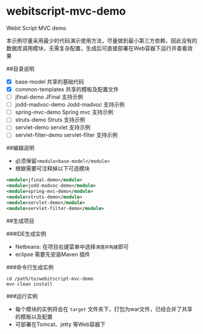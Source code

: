 webitscript-mvc-demo
====================

Webit Script MVC demo

本示例尽量采用最少的代码演示使用方法，尽量做到最小第三方依赖，因此没有的数据库调用模块，无需复杂配置，生成后可直接部署在Web容器下运行并查看效果

##目录说明
- [x] base-model        共享的基础代码
- [x] common-templates  共享的模板及配置文件
- [ ] jfinal-demo       JFinal 支持示例
- [ ] jodd-madvoc-demo  Jodd-madvoc 支持示例
- [ ] spring-mvc-demo   Spring mvc 支持示例
- [ ] struts-demo       Struts 支持示例
- [ ] servlet-demo      servlet 支持示例
- [ ] servlet-filter-demo servlet-filter 支持示例

##编辑说明
- 必须保留`<module>base-model</module>`
- 根据需要可注释掉以下可选模块

~~~~~xml
<module>jfinal-demo</module>
<module>jodd-madvoc-demo</module>
<module>spring-mvc-demo</module>
<module>struts-demo</module>
<module>servlet-demo</module>
<module>servlet-filter-demo</module>
~~~~~

##生成项目

###IDE生成实例
+ Netbeans: 在项目右键菜单中选择`清理并构建`即可
+ eclipse 需要先安装Maven 插件


###命令行生成实例

~~~~~~
cd /path/to/webitscript-mvc-demo
mvn clean install
~~~~~~

###运行实例
+ 每个模块的实例将会在 `target` 文件夹下，打包为war文件，已经合并了共享的模板以及配置
+ 可部署在Tomcat、jetty 等Web容器下


